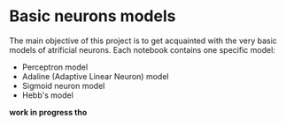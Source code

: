 # Basic neurons models

The main objective of this project is to get acquainted with the very basic models of atrificial neurons. Each notebook contains one specific model:
* Perceptron model
* Adaline (Adaptive Linear Neuron) model
* Sigmoid neuron model
* Hebb's model


**work in progress tho**